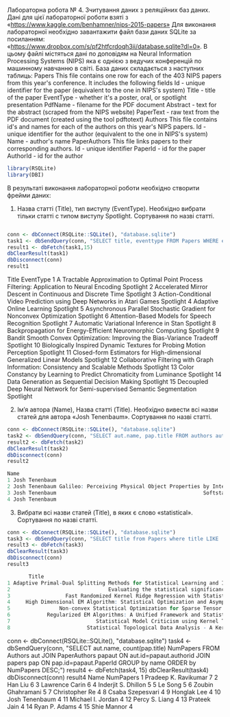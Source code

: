 Лабораторна робота № 4. Зчитування даних з реляційних баз даних. Дані для цієї лабораторної роботи взяті з «https://www.kaggle.com/benhamner/nips-2015-papers» Для виконання лабораторної необхідно завантажити файл бази даних SQLite за посиланням: «https://www.dropbox.com/s/pf2htfcrdoqh3ii/database.sqlite?dl=0». В цьому файлі містяться дані по доповідям на Neural Information Processing Systems (NIPS) яка є однією з ведучих конференцій по машинному навчанню в світі. База даних складається з наступних таблиць: Papers This file contains one row for each of the 403 NIPS papers from this year's conference. It includes the following fields     Id - unique identifier for the paper (equivalent to the one in NIPS's system)     Title - title of the paper     EventType - whether it's a poster, oral, or spotlight presentation     PdfName - filename for the PDF document     Abstract - text for the abstract (scraped from the NIPS website)     PaperText - raw text from the PDF document (created using the tool pdftotext) Authors This file contains id's and names for each of the authors on this year's NIPS papers.     Id - unique identifier for the author (equivalent to the one in NIPS's system)     Name - author's name PaperAuthors This file links papers to their corresponding authors.     Id - unique identifier     PaperId - id for the paper     AuthorId - id for the author 
 ```R
library(RSQLite)
library(DBI)
```

В результаті виконання лабораторної роботи необхідно створити фрейми даних:
1. Назва статті (Title), тип виступу (EventType). Необхідно вибрати тільки статті
с типом виступу Spotlight. Сортування по назві статті.
```R

conn <- dbConnect(RSQLite::SQLite(), "database.sqlite")
task1 <- dbSendQuery(conn, "SELECT title, eventtype FROM Papers WHERE eventtype='Spotlight' ORDER BY title;")
result1 <- dbFetch(task1,15)
dbClearResult(task1)
dbDisconnect(conn)
result1
```
Title EventType
1  A Tractable Approximation to Optimal Point Process Filtering: Application to Neural Encoding Spotlight
2                                    Accelerated Mirror Descent in Continuous and Discrete Time Spotlight
3                        Action-Conditional Video Prediction using Deep Networks in Atari Games Spotlight
4                                                                      Adaptive Online Learning Spotlight
5                          Asynchronous Parallel Stochastic Gradient for Nonconvex Optimization Spotlight
6                                                 Attention-Based Models for Speech Recognition Spotlight
7                                                       Automatic Variational Inference in Stan Spotlight
8                                   Backpropagation for Energy-Efficient Neuromorphic Computing Spotlight
9                       Bandit Smooth Convex Optimization: Improving the Bias-Variance Tradeoff Spotlight
10                         Biologically Inspired Dynamic Textures for Probing Motion Perception Spotlight
11                        Closed-form Estimators for High-dimensional Generalized Linear Models Spotlight
12             Collaborative Filtering with Graph Information: Consistency and Scalable Methods Spotlight
13                           Color Constancy by Learning to Predict Chromaticity from Luminance Spotlight
14                                                Data Generation as Sequential Decision Making Spotlight
15                      Decoupled Deep Neural Network for Semi-supervised Semantic Segmentation Spotlight

2. Ім’я автора (Name), Назва статті (Title). Необхідно вивести всі назви статей
для автора «Josh Tenenbaum». Сортування по назві статті.
```R
conn <- dbConnect(RSQLite::SQLite(), "database.sqlite")
task2 <- dbSendQuery(conn, "SELECT aut.name, pap.title FROM authors aut JOIN PaperAuthors papaut ON aut.Id=papaut.AuthorId JOIN Papers pap ON pap.Id=papaut.paperid WHERE Name='Josh Tenenbaum' ORDER by Title;")
result2 <- dbFetch(task2)
dbClearResult(task2)
dbDisconnect(conn)
result2

Name                                                                                             Title
1 Josh Tenenbaum                                                       Deep Convolutional Inverse Graphics Network
2 Josh Tenenbaum Galileo: Perceiving Physical Object Properties by Integrating a Physics Engine with Deep Learning
3 Josh Tenenbaum                                                Softstar: Heuristic-Guided Probabilistic Inference
4 Josh Tenenbaum                                                        Unsupervised Learning by Program Synthesis
```
3. Вибрати всі назви статей (Title), в яких є слово «statistical». Сортування по
назві статті.

```R
conn <- dbConnect(RSQLite::SQLite(), "database.sqlite")
task3 <- dbSendQuery(conn, "SELECT title from Papers where title LIKE '%statistical%' ORDER by Title;")
result3 <- dbFetch(task3)
dbClearResult(task3)
dbDisconnect(conn)
result3

       Title
1 Adaptive Primal-Dual Splitting Methods for Statistical Learning and Image Processing
2                                Evaluating the statistical significance of biclusters
3                  Fast Randomized Kernel Ridge Regression with Statistical Guarantees
4     High Dimensional EM Algorithm: Statistical Optimization and Asymptotic Normality
5                Non-convex Statistical Optimization for Sparse Tensor Graphical Model
6            Regularized EM Algorithms: A Unified Framework and Statistical Guarantees
7                            Statistical Model Criticism using Kernel Two Sample Tests
8                         Statistical Topological Data Analysis - A Kernel Perspective
```
conn <- dbConnect(RSQLite::SQLite(), "database.sqlite")
task4 <- dbSendQuery(conn, "SELECT aut.name, count(pap.title) NumPapers FROM Authors aut JOIN PaperAuthors papaut ON aut.id=papaut.authorid JOIN papers pap ON pap.id=papaut.PaperId GROUP by name ORDER by NumPapers DESC;")
result4 <- dbFetch(task4, 15)
dbClearResult(task4)
dbDisconnect(conn)
result4
  Name NumPapers
1  Pradeep K. Ravikumar         7
2               Han Liu         6
3        Lawrence Carin         6
4   Inderjit S. Dhillon         5
5               Le Song         5
6     Zoubin Ghahramani         5
7        Christopher Re         4
8      Csaba Szepesvari         4
9           Honglak Lee         4
10       Josh Tenenbaum         4
11    Michael I. Jordan         4
12       Percy S. Liang         4
13         Prateek Jain         4
14        Ryan P. Adams         4
15          Shie Mannor         4
```